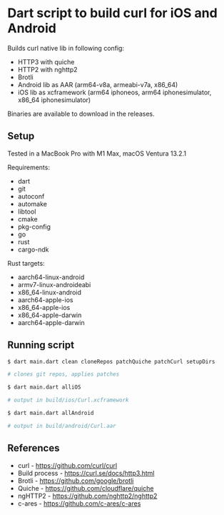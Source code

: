 # Dart script to build curl for iOS and Android

Builds curl native lib in following config:

- HTTP3 with quiche
- HTTP2 with nghttp2
- Brotli
- Android lib as AAR (arm64-v8a, armeabi-v7a, x86_64)
- iOS lib as xcframework (arm64 iphoneos, arm64 iphonesimulator, x86_64 iphonesimulator)

Binaries are available to download in the releases.

## Setup

Tested in a MacBook Pro with M1 Max, macOS Ventura 13.2.1

Requirements:

- dart
- git
- autoconf
- automake
- libtool
- cmake
- pkg-config
- go
- rust
- cargo-ndk

Rust targets:

- aarch64-linux-android
- armv7-linux-androideabi
- x86_64-linux-android
- aarch64-apple-ios
- x86_64-apple-ios
- x86_64-apple-darwin
- aarch64-apple-darwin

## Running script

```sh
$ dart main.dart clean cloneRepos patchQuiche patchCurl setupDirs

# clones git repos, applies patches

$ dart main.dart alliOS

# output in build/ios/Curl.xcframework

$ dart main.dart allAndroid

# output in build/android/Curl.aar
```

## References

- curl - https://github.com/curl/curl
- Build process - https://curl.se/docs/http3.html
- Brotli - https://github.com/google/brotli
- Quiche - https://github.com/cloudflare/quiche
- ngHTTP2 - https://github.com/nghttp2/nghttp2
- c-ares - https://github.com/c-ares/c-ares
